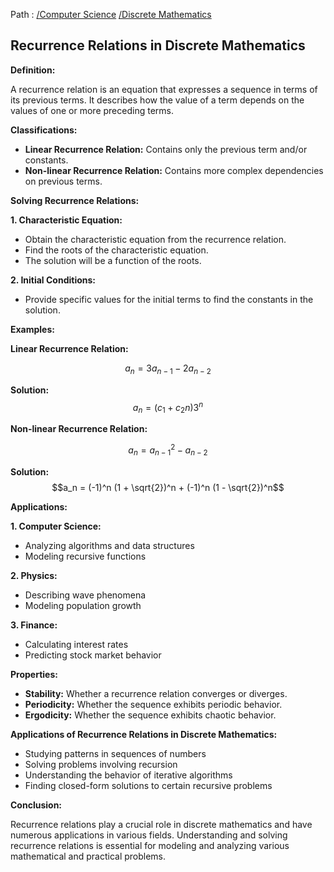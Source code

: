 Path : [/Computer Science](../../index.md) [/Discrete Mathematics](../index.md)
## Recurrence Relations in Discrete Mathematics

**Definition:**

A recurrence relation is an equation that expresses a sequence in terms of its previous terms. It describes how the value of a term depends on the values of one or more preceding terms. 

**Classifications:**

* **Linear Recurrence Relation:** Contains only the previous term and/or constants.
* **Non-linear Recurrence Relation:** Contains more complex dependencies on previous terms.


**Solving Recurrence Relations:**

**1. Characteristic Equation:**
- Obtain the characteristic equation from the recurrence relation.
- Find the roots of the characteristic equation.
- The solution will be a function of the roots.


**2. Initial Conditions:**
- Provide specific values for the initial terms to find the constants in the solution.

**Examples:**

**Linear Recurrence Relation:**

$$a_n = 3a_{n-1} - 2a_{n-2}$$ 

**Solution:**
$$a_n = (c_1 + c_2n)3^n$$

**Non-linear Recurrence Relation:**

$$a_n = a_{n-1}^2 - a_{n-2}$$ 

**Solution:**
$$a_n = (-1)^n (1 + \sqrt{2})^n + (-1)^n (1 - \sqrt{2})^n$$


**Applications:**

**1. Computer Science:**
- Analyzing algorithms and data structures
- Modeling recursive functions


**2. Physics:**
- Describing wave phenomena
- Modeling population growth


**3. Finance:**
- Calculating interest rates
- Predicting stock market behavior


**Properties:**

* **Stability:** Whether a recurrence relation converges or diverges.
* **Periodicity:** Whether the sequence exhibits periodic behavior.
* **Ergodicity:** Whether the sequence exhibits chaotic behavior.


**Applications of Recurrence Relations in Discrete Mathematics:**

* Studying patterns in sequences of numbers
* Solving problems involving recursion
* Understanding the behavior of iterative algorithms
* Finding closed-form solutions to certain recursive problems


**Conclusion:**

Recurrence relations play a crucial role in discrete mathematics and have numerous applications in various fields. Understanding and solving recurrence relations is essential for modeling and analyzing various mathematical and practical problems.
